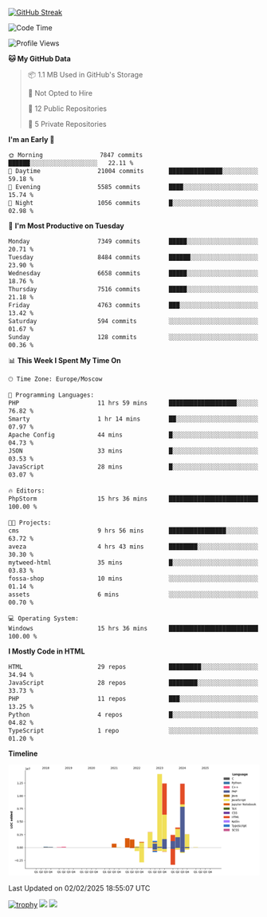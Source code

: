 [![GitHub Streak](https://github-readme-streak-stats.herokuapp.com/?user=yogik10)](https://git.io/streak-stats)
<!--START_SECTION:waka-->
![Code Time](http://img.shields.io/badge/Code%20Time-1%2C108%20hrs%2010%20mins-blue)

![Profile Views](http://img.shields.io/badge/Profile%20Views-3-blue)

**🐱 My GitHub Data** 

> 📦 1.1 MB Used in GitHub's Storage 
 > 
> 🚫 Not Opted to Hire
 > 
> 📜 12 Public Repositories 
 > 
> 🔑 5 Private Repositories 
 > 
**I'm an Early 🐤** 

```text
🌞 Morning                7847 commits        ██████░░░░░░░░░░░░░░░░░░░   22.11 % 
🌆 Daytime                21004 commits       ███████████████░░░░░░░░░░   59.18 % 
🌃 Evening                5585 commits        ████░░░░░░░░░░░░░░░░░░░░░   15.74 % 
🌙 Night                  1056 commits        █░░░░░░░░░░░░░░░░░░░░░░░░   02.98 % 
```
📅 **I'm Most Productive on Tuesday** 

```text
Monday                   7349 commits        █████░░░░░░░░░░░░░░░░░░░░   20.71 % 
Tuesday                  8484 commits        ██████░░░░░░░░░░░░░░░░░░░   23.90 % 
Wednesday                6658 commits        █████░░░░░░░░░░░░░░░░░░░░   18.76 % 
Thursday                 7516 commits        █████░░░░░░░░░░░░░░░░░░░░   21.18 % 
Friday                   4763 commits        ███░░░░░░░░░░░░░░░░░░░░░░   13.42 % 
Saturday                 594 commits         ░░░░░░░░░░░░░░░░░░░░░░░░░   01.67 % 
Sunday                   128 commits         ░░░░░░░░░░░░░░░░░░░░░░░░░   00.36 % 
```


📊 **This Week I Spent My Time On** 

```text
🕑︎ Time Zone: Europe/Moscow

💬 Programming Languages: 
PHP                      11 hrs 59 mins      ███████████████████░░░░░░   76.82 % 
Smarty                   1 hr 14 mins        ██░░░░░░░░░░░░░░░░░░░░░░░   07.97 % 
Apache Config            44 mins             █░░░░░░░░░░░░░░░░░░░░░░░░   04.73 % 
JSON                     33 mins             █░░░░░░░░░░░░░░░░░░░░░░░░   03.53 % 
JavaScript               28 mins             █░░░░░░░░░░░░░░░░░░░░░░░░   03.07 % 

🔥 Editors: 
PhpStorm                 15 hrs 36 mins      █████████████████████████   100.00 % 

🐱‍💻 Projects: 
cms                      9 hrs 56 mins       ████████████████░░░░░░░░░   63.72 % 
aveza                    4 hrs 43 mins       ████████░░░░░░░░░░░░░░░░░   30.30 % 
mytweed-html             35 mins             █░░░░░░░░░░░░░░░░░░░░░░░░   03.83 % 
fossa-shop               10 mins             ░░░░░░░░░░░░░░░░░░░░░░░░░   01.14 % 
assets                   6 mins              ░░░░░░░░░░░░░░░░░░░░░░░░░   00.70 % 

💻 Operating System: 
Windows                  15 hrs 36 mins      █████████████████████████   100.00 % 
```

**I Mostly Code in HTML** 

```text
HTML                     29 repos            █████████░░░░░░░░░░░░░░░░   34.94 % 
JavaScript               28 repos            ████████░░░░░░░░░░░░░░░░░   33.73 % 
PHP                      11 repos            ███░░░░░░░░░░░░░░░░░░░░░░   13.25 % 
Python                   4 repos             █░░░░░░░░░░░░░░░░░░░░░░░░   04.82 % 
TypeScript               1 repo              ░░░░░░░░░░░░░░░░░░░░░░░░░   01.20 % 
```



**Timeline**

![Lines of Code chart](https://raw.githubusercontent.com/Yogik10/Yogik10/main/assets/bar_graph.png)


 Last Updated on 02/02/2025 18:55:07 UTC
<!--END_SECTION:waka-->
[![trophy](https://github-profile-trophy.vercel.app/?username=yogik10)](https://github.com/ryo-ma/github-profile-trophy)
![](https://github-profile-summary-cards.vercel.app/api/cards/profile-details?username=yogik10&theme=solarized_dark)
![](https://github-profile-summary-cards.vercel.app/api/cards/most-commit-language?username=yogik10&theme=solarized_dark)


